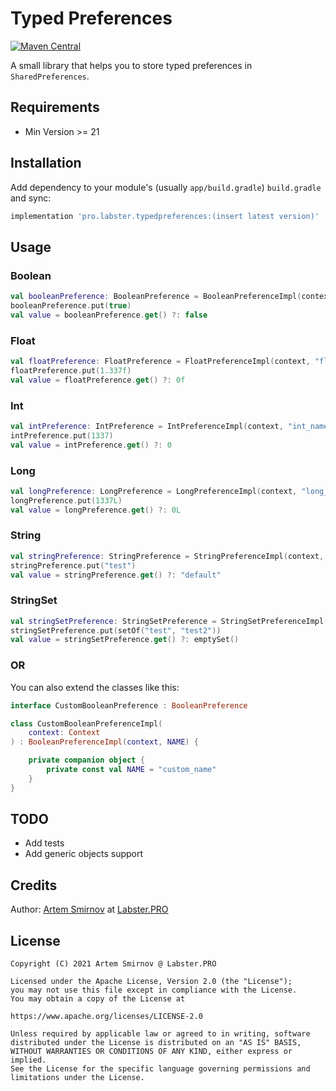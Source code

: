 # Typed Preferences

[![Maven Central](https://maven-badges.herokuapp.com/maven-central/pro.labster/typedpreferences/badge.svg)](https://maven-badges.herokuapp.com/maven-central/pro.labster/typedpreferences)

A small library that helps you to store typed preferences in `SharedPreferences`.

## Requirements

- Min Version >= 21

## Installation

Add dependency to your module's (usually `app/build.gradle`) `build.gradle` and sync:

```groovy
implementation 'pro.labster.typedpreferences:(insert latest version)'
```

## Usage

### Boolean

```kotlin
val booleanPreference: BooleanPreference = BooleanPreferenceImpl(context, "boolean_name")
booleanPreference.put(true)
val value = booleanPreference.get() ?: false
```

### Float

```kotlin
val floatPreference: FloatPreference = FloatPreferenceImpl(context, "float_name")
floatPreference.put(1.337f)
val value = floatPreference.get() ?: 0f
```

### Int

```kotlin
val intPreference: IntPreference = IntPreferenceImpl(context, "int_name")
intPreference.put(1337)
val value = intPreference.get() ?: 0
```

### Long

```kotlin
val longPreference: LongPreference = LongPreferenceImpl(context, "long_name")
longPreference.put(1337L)
val value = longPreference.get() ?: 0L
```

### String

```kotlin
val stringPreference: StringPreference = StringPreferenceImpl(context, "string_name")
stringPreference.put("test")
val value = stringPreference.get() ?: "default"
```

### StringSet

```kotlin
val stringSetPreference: StringSetPreference = StringSetPreferenceImpl(context, "string_set_name")
stringSetPreference.put(setOf("test", "test2"))
val value = stringSetPreference.get() ?: emptySet()
```

### OR

You can also extend the classes like this:

```kotlin
interface CustomBooleanPreference : BooleanPreference

class CustomBooleanPreferenceImpl(
    context: Context
) : BooleanPreferenceImpl(context, NAME) {

    private companion object {
        private const val NAME = "custom_name"
    }
}
```

## TODO

- Add tests
- Add generic objects support

## Credits

Author: [Artem Smirnov](https://smirnov.page) at [Labster.PRO](https://labster.pro)

## License

```
Copyright (C) 2021 Artem Smirnov @ Labster.PRO

Licensed under the Apache License, Version 2.0 (the "License");
you may not use this file except in compliance with the License.
You may obtain a copy of the License at

https://www.apache.org/licenses/LICENSE-2.0

Unless required by applicable law or agreed to in writing, software
distributed under the License is distributed on an "AS IS" BASIS,
WITHOUT WARRANTIES OR CONDITIONS OF ANY KIND, either express or implied.
See the License for the specific language governing permissions and
limitations under the License.
```